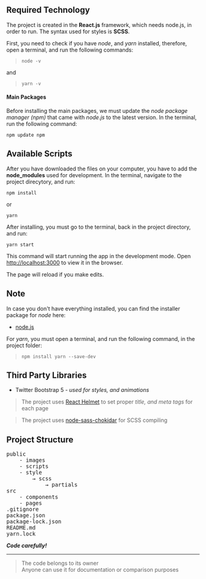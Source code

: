 ## Required Technology
The project is created in the **React.js** framework, which needs node.js, in order to run.
The syntax used for styles is **SCSS**.

First, you need to check if you have *node*, and  *yarn* installed, therefore, open a terminal, and run the following commands:

> `node -v`

and

> `yarn -v`

#### Main Packages
Before installing the main packages, we must update the *node package manager (npm)* that came with *node.js* to the latest version.
In the terminal, run the following command:

`npm update npm`

## Available Scripts

After you have downloaded the files on your computer, you have to add the **node_modules** used for development.
In the terminal, navigate to the project direcytory, and run:

`npm install`

or

`yarn`

After installing, you must go to the terminal, back in the project directory, and run:

`yarn start`

This command will start running the app in the development mode.
Open [http://localhost:3000](http://localhost:3000) to view it in the browser.

The page will reload if you make edits.

## Note

In case you don't have everything installed, you can find the installer package for *node* here:

* [node.js](https://nodejs.org/en/download/)

For *yarn*, you must open a terminal, and run the following command, in the project folder:

> `npm install yarn --save-dev`

## Third Party Libraries

* Twitter Bootstrap 5 - _used for styles, and animations_

> The project uses [React Helmet](https://www.npmjs.com/package/react-helmet) to set proper _title, and meta tags_ for each page

> The project uses [node-sass-chokidar](https://www.npmjs.com/package/node-sass-chokidar) for SCSS compiling

## Project Structure
<pre>
public
    - images
    - scripts
    - style
        → scss
            → partials
src
    - components
    - pages
.gitignore
package.json
package-lock.json
README.md
yarn.lock
</pre>

***Code carefully!***

<hr>

> The code belongs to its owner  
> Anyone can use it for documentation or comparison purposes
